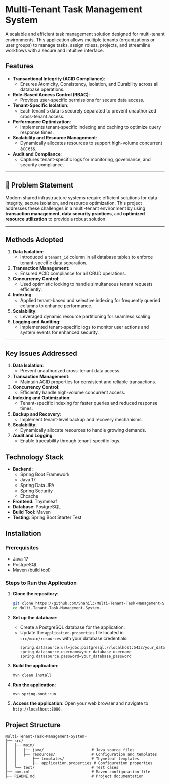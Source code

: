 # Multi-Tenant Task Management System

A scalable and efficient task management solution designed for multi-tenant environments. This application allows multiple tenants (organizations or user groups) to manage tasks, assign roless, projects, and streamline workflows with a secure and intuitive interface.

##  Features

- **Transactional Integrity (ACID Compliance)**:
  - Ensures Atomicity, Consistency, Isolation, and Durability across all database operations.
- **Role-Based Access Control (RBAC)**:
  - Provides user-specific permissions for secure data access.
- **Tenant-Specific Isolation**:
  - Each tenant's data is securely separated to prevent unauthorized cross-tenant access.
- **Performance Optimization**:
  - Implements tenant-specific indexing and caching to optimize query response times.
- **Scalability and Resource Management**:
  - Dynamically allocates resources to support high-volume concurrent access.
- **Audit and Compliance**:
  - Captures tenant-specific logs for monitoring, governance, and security compliance.

---

## 📝 Problem Statement

Modern shared infrastructure systems require efficient solutions for data integrity, secure isolation, and resource optimization. This project addresses these challenges in a multi-tenant environment by using **transaction management**, **data security practices**, and **optimized resource utilization** to provide a robust solution.

---

## Methods Adopted

1. **Data Isolation**:
   - Introduced a `tenant_id` column in all database tables to enforce tenant-specific data separation.
2. **Transaction Management**:
   - Ensured ACID compliance for all CRUD operations.
3. **Concurrency Control**:
   - Used optimistic locking to handle simultaneous tenant requests efficiently.
4. **Indexing**:
   - Applied tenant-based and selective indexing for frequently queried columns to enhance performance.
5. **Scalability**:
   - Leveraged dynamic resource partitioning for seamless scaling.
6. **Logging and Auditing**:
   - Implemented tenant-specific logs to monitor user actions and system events for enhanced security.

---

## Key Issues Addressed

1. **Data Isolation**:
   - Prevent unauthorized cross-tenant data access.
2. **Transaction Management**:
   - Maintain ACID properties for consistent and reliable transactions.
3. **Concurrency Control**:
   - Efficiently handle high-volume concurrent access.
4. **Indexing and Optimization**:
   - Tenant-specific indexing for faster queries and reduced response times.
5. **Backup and Recovery**:
   - Implement tenant-level backup and recovery mechanisms.
6. **Scalability**:
   - Dynamically allocate resources to handle growing demands.
7. **Audit and Logging**:
   - Enable traceability through tenant-specific logs.

## Technology Stack

- **Backend**: 
  - Spring Boot Framework
  - Java 17
  - Spring Data JPA
  - Spring Security
  - Ehcache
- **Frontend**: Thymeleaf
- **Database**: PostgreSQL
- **Build Tool**: Maven
- **Testing**: Spring Boot Starter Test

## Installation

### Prerequisites

- Java 17
- PostgreSQL
- Maven (build tool)

### Steps to Run the Application

1. **Clone the repository**:
   ```bash
   git clone https://github.com/Shahil3/Multi-Tenant-Task-Management-System-.git
   cd Multi-Tenant-Task-Management-System-
   ```

2. **Set up the database**:
   - Create a PostgreSQL database for the application.
   - Update the `application.properties` file located in `src/main/resources` with your database credentials:
     ```properties
     spring.datasource.url=jdbc:postgresql://localhost:5432/your_database_name
     spring.datasource.username=your_database_username
     spring.datasource.password=your_database_password
     ```

3. **Build the application**:
   ```bash
   mvn clean install
   ```

4. **Run the application**:
   ```bash
   mvn spring-boot:run
   ```

5. **Access the application**:
   Open your web browser and navigate to `http://localhost:8080`.

## Project Structure

```plaintext
Multi-Tenant-Task-Management-System-
├── src/
│   ├── main/
│   │   ├── java/                     # Java source files
│   │   ├── resources/                # Configuration and templates
│   │       ├── templates/            # Thymeleaf templates
│   │       ├── application.properties # Configuration properties
│   └── test/                         # Test cases
├── pom.xml                           # Maven configuration file
├── README.md                         # Project documentation
```

